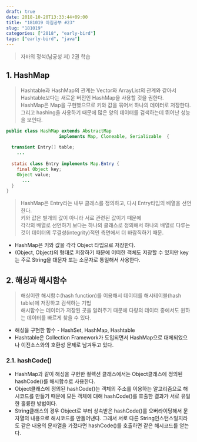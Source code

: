 ```yaml
---
draft: true
date: 2018-10-20T13:33:44+09:00
title: "181019 아침공부 #23"
slug: "181019"
categories: ["2018", "early-bird"]
tags: ["early-bird", "java"]
---
```


>자바의 정석(남궁성 저) 2권 학습  


## 1. HashMap
>Hashtable과 HashMap의 관계는 Vector와 ArrayList의 관계와 같아서 Hashtable보다는 새로운 버전인 HashMap을 사용할 것을 권한다.  
HashMap은 Map을 구현했으므로 키와 값을 묶어서 하나의 데이터로 저장한다.  
그리고 hashing을 사용하기 때문에 많은 양의 데이터를 검색하는데 뛰어난 성능을 보인다.

~~~java
public class HashMap extends AbstractMap 
                    implements Map, Cloneable, Serializable  {
  
  transient Entry[] table;
    ...
  
  static class Entry implements Map.Entry {
    final Object key;
    Object value;
      ...
  }
}
~~~

>HashMap은 Entry라는 내부 클래스를 정의하고, 다시 Entry타입의 배열을 선언한다.  
키와 값은 별개의 값이 아니라 서로 관련된 값이기 때문에  
각각의 배열로 선언하기 보다는 하나의 클래스로 정의해서 하나의 배열로 다루는 것이 데이터의 무결성(integrity)적인 측면에서 더 바람직하기 때문.

- HashMap은 키와 값을 각각 Object 타입으로 저장한다.
- (Object, Object)의 형태로 저장하기 때문에 어떠한 객체도 저장할 수 있지만 key는 주로 String을 대문자 또는 소문자로 통일해서 사용한다.

## 2. 해싱과 해시함수
>해싱이란 해시함수(hash function)를 이용해서 데이터를 해시테이블(hash table)에 저장하고 검색하는 기법  
해시함수는 데이터가 저장된 곳을 알려주기 때문에 다량의 데이터 중에서도 원하는 데이터를 빠르게 찾을 수 있다.

- 해싱을 구현한 함수 - HashSet, HashMap, Hashtable
- Hashtable은 Collection Framework가 도입되면서 HashMap으로 대체되었으나 이전소스와의 호환성 문제로 남겨두고 있다.

### 2.1. hashCode()

- HashMap과 같이 해싱을 구현한 컬렉션 클래스에서는 Object클래스에 정의된 hashCode()를 해시함수로 사용한다.
- Object클래스에 정의된 hashCode()는 객체의 주소를 이용하는 알고리즘으로 해시코드를 만들기 때문에 모든 객체에 대해 hashCode()를 호출한 결과가 서로 유일한 훌륭한 방법이다.
- String클래스의 경우 Object로 부터 상속받은 hashCode()를 오버라이딩해서 문자열의 내용으로 해시코드를 만들어낸다. 그래서 서로 다른 String인스턴스일지라도 같은 내용의 문자열을 가졌다면 hashCode()를 호출하면 같은 해시코드를 얻는다.

